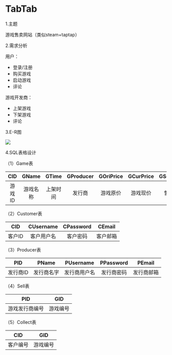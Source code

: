 



# TabTab

1.主题

游戏售卖网站（类似steam+taptap）

2.需求分析

用户：

- 登录/注册
- 购买游戏
- 启动游戏
- 评论

游戏开发商：

- 上架游戏
- 下架游戏
- 评论

3.E-R图

<img src="C:\Users\HANDSOME\AppData\Roaming\Typora\typora-user-images\image-20200616203826241.png" style="zoom:100%;" />

4.SQL表格设计

（1）Game表

|  CID   |  GName   |  GTime   | GProducer | GOriPrice | GCurPrice | GSellCopies |
| :----: | :------: | :------: | :-------: | :-------: | :-------: | :---------: |
| 游戏ID | 游戏名称 | 上架时间 |  发行商   | 游戏原价  | 游戏现价  |  售卖份数   |

（2）Customer表

|  CID   | CUsername  | CPassword |  CEmail  |
| :----: | :--------: | :-------: | :------: |
| 客户ID | 客户用户名 | 客户密码  | 客户邮箱 |

（3）Producer表

|   PID    |   PName    |  PUsername   | PPassword  |   PEmail   |
| :------: | :--------: | :----------: | :--------: | :--------: |
| 发行商ID | 发行商名字 | 发行商用户名 | 发行商密码 | 发行商邮箱 |

（4）Sell表

|      PID       |   GID    |
| :------------: | :------: |
| 游戏发行商编号 | 游戏编号 |

（5）Collect表

|   CID    |   GID    |
| :------: | :------: |
| 客户编号 | 游戏编号 |